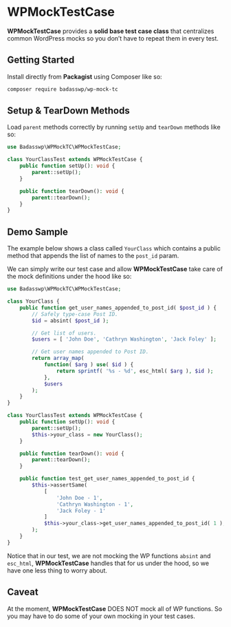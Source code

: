 # WPMockTestCase

__WPMockTestCase__ provides a __solid base test case class__ that centralizes common WordPress mocks so you don’t have to repeat them in every test.

## Getting Started

Install directly from __Packagist__ using Composer like so:

```bash
composer require badasswp/wp-mock-tc
```

## Setup & TearDown Methods

Load `parent` methods correctly by running `setUp` and `tearDown` methods like so:

```php
use Badasswp\WPMockTC\WPMockTestCase;

class YourClassTest extends WPMockTestCase {
    public function setUp(): void {
        parent::setUp();
    }

    public function tearDown(): void {
        parent::tearDown();
    }
}
```

## Demo Sample

The example below shows a class called `YourClass` which contains a public method that appends the list of names to the `post_id` param.

We can simply write our test case and allow __WPMockTestCase__ take care of the mock definitions under the hood like so:

```php
use Badasswp\WPMockTC\WPMockTestCase;

class YourClass {
    public function get_user_names_appended_to_post_id( $post_id ) {
        // Safely type-case Post ID.
        $id = absint( $post_id );

        // Get list of users.
        $users = [ 'John Doe', 'Cathryn Washington', 'Jack Foley' ];

        // Get user names appended to Post ID.
        return array_map(
            function( $arg ) use( $id ) {
                return sprintf( '%s - %d', esc_html( $arg ), $id );
            },
            $users
        );
    }
}

class YourClassTest extends WPMockTestCase {
    public function setUp(): void {
        parent::setUp();
        $this->your_class = new YourClass();
    }

    public function tearDown(): void {
        parent::tearDown();
    }

    public function test_get_user_names_appended_to_post_id {
        $this->assertSame(
            [
                'John Doe - 1',
                'Cathryn Washington - 1',
                'Jack Foley - 1'
            ]
            $this->your_class->get_user_names_appended_to_post_id( 1 );
        );
    }
}
```

Notice that in our test, we are not mocking the WP functions `absint` and `esc_html`, __WPMockTestCase__ handles that for us under the hood, so we have one less thing to worry about.

## Caveat

At the moment, __WPMockTestCase__ DOES NOT mock all of WP functions. So you may have to do some of your own mocking in your test cases.
